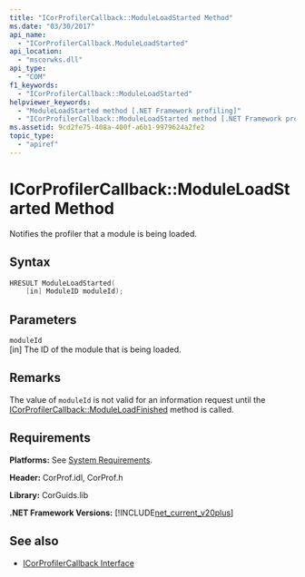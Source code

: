 ```yaml
---
title: "ICorProfilerCallback::ModuleLoadStarted Method"
ms.date: "03/30/2017"
api_name: 
  - "ICorProfilerCallback.ModuleLoadStarted"
api_location: 
  - "mscorwks.dll"
api_type: 
  - "COM"
f1_keywords: 
  - "ICorProfilerCallback::ModuleLoadStarted"
helpviewer_keywords: 
  - "ModuleLoadStarted method [.NET Framework profiling]"
  - "ICorProfilerCallback::ModuleLoadStarted method [.NET Framework profiling]"
ms.assetid: 9cd2fe75-408a-400f-a6b1-9979624a2fe2
topic_type: 
  - "apiref"
---
```

# ICorProfilerCallback::ModuleLoadStarted Method
Notifies the profiler that a module is being loaded.  
  
## Syntax  
  
```cpp  
HRESULT ModuleLoadStarted(  
    [in] ModuleID moduleId);  
```  
  
## Parameters  
 `moduleId`  
 [in] The ID of the module that is being loaded.  
  
## Remarks  
 The value of `moduleId` is not valid for an information request until the [ICorProfilerCallback::ModuleLoadFinished](icorprofilercallback-moduleloadfinished-method.md) method is called.  
  
## Requirements  
 **Platforms:** See [System Requirements](../../get-started/system-requirements.md).  
  
 **Header:** CorProf.idl, CorProf.h  
  
 **Library:** CorGuids.lib  
  
 **.NET Framework Versions:** [!INCLUDE[net_current_v20plus](../../../../includes/net-current-v20plus-md.md)]  
  
## See also

- [ICorProfilerCallback Interface](icorprofilercallback-interface.md)
